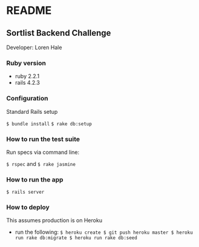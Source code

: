 # README

## Sortlist Backend Challenge

Developer: Loren Hale

### Ruby version
* ruby 2.2.1
* rails 4.2.3


### Configuration

Standard Rails setup

`
$ bundle install
`
`
$ rake db:setup
`

### How to run the test suite

Run specs via command line:

`
$ rspec
`
and
`
$ rake jasmine
`

### How to run the app

`
$ rails server
`
### How to deploy

This assumes production is on Heroku

* run the following:
`
$ heroku create
$ git push heroku master
$ heroku run rake db:migrate
$ heroku run rake db:seed
`

